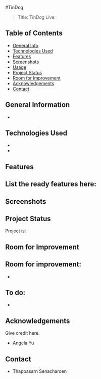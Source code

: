 #TinDog
> Title: TinDog
> Live: 

## Table of Contents
* [General Info](#general-information)
* [Technologies Used](#technologies-used)
* [Features](#features)
* [Screenshots](#screenshots)
* [Usage](#usage)
* [Project Status](#project-status)
* [Room for Improvement](#room-for-improvement)
* [Acknowledgements](#acknowledgements)
* [Contact](#contact)


## General Information
- 


## Technologies Used
- 
- 


## Features
List the ready features here:
- 


## Screenshots



## Project Status
Project is: 

## Room for Improvement

Room for improvement:
- 
- 

To do:
-
-



## Acknowledgements
Give credit here.
- Angela Yu


## Contact
- Thappasarn Senacharoen
